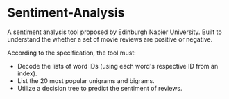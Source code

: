# Sentiment-Analysis
A sentiment analysis tool proposed by Edinburgh Napier University. Built to understand the whether a set of movie reviews are positive or negative.

According to the specification, the tool must:
* Decode the lists of word IDs (using each word's respective ID from an index).
* List the 20 most popular unigrams and bigrams.
* Utilize a decision tree to predict the sentiment of reviews.